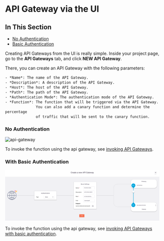 # API Gateway via the UI

## In This Section

- [No Authentication](#none-auth)
- [Basic Authentication](#basic-auth)

Creating API Gateways from the UI is really simple.
Inside your project page, go to the **API Gateways** tab, and click **NEW API Gateway**.

There, you can create an API Gateway with the following parameters:

    - *Name*: The name of the API Gateway.
    - *Description*: A description of the API Gateway.
    - *Host*: The host of the API Gateway.
    - *Path*: The path of the API Gateway.
    - *Authentication Mode*: The authentication mode of the API Gateway.
    - *Function*: The function that will be triggered via the API Gateway. 
                  You can also add a canary function and determine the percentage 
                  of traffic that will be sent to the canary function.

<a id="none-auth"></a>
### No Authentication

![api-gateway](../../../docs/assets/images/api-gateway-ui-none.png)

To invoke the function using the api gateway, see [invoking API Gateways](./http.html#invoke-api-gateways).

<a id="basic-auth"></a>
### With Basic Authentication

![api-gateway-basic-auth](../../../docs/assets/images/api-gateway-ui-basic-auth.png)

To invoke the function using the api gateway, see [invoking API Gateways with basic authentication](./http.html#invoke-api-gateways-with-basic-authentication).